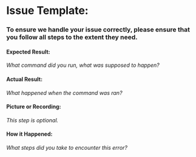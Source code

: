Issue Template:
===============
### To ensure we handle your issue correctly, please ensure that you follow all steps to the extent they need.

#### Expected Result:
_What command did you run, what was supposed to happen?_
#### Actual Result:
_What happened when the command was ran?_
#### Picture or Recording:
_This step is optional._
#### How it Happened:
_What steps did you take to encounter this error?_
